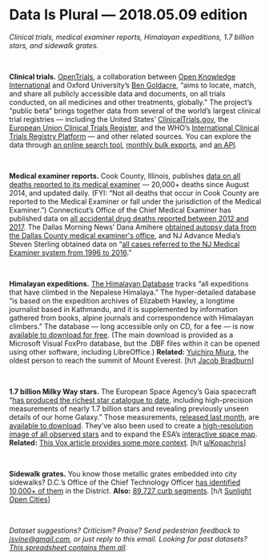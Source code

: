 Data Is Plural — 2018.05.09 edition
===================================

*Clinical trials, medical examiner reports, Himalayan expeditions, 1.7 billion stars, and sidewalk grates.*

&nbsp;

**Clinical trials.** [OpenTrials](https://opentrials.net/), a collaboration between [Open Knowledge International](https://okfn.org/) and Oxford University’s [Ben Goldacre](http://www.badscience.net/about-dr-ben-goldacre/), “aims to locate, match, and share all publicly accessible data and documents, on all trials conducted, on all medicines and other treatments, globally.” The project’s “public beta” brings together data from several of the world’s largest clinical trial registries — including the United States’ [ClinicalTrials.gov](https://clinicaltrials.gov/), the [European Union Clinical Trials Register](https://www.clinicaltrialsregister.eu/ctr-search/search), and the WHO’s [International Clinical Trials Registry Platform](http://www.who.int/ictrp/en/) — and other related sources. You can explore the data through [an online search tool](https://explorer.opentrials.net/), [monthly bulk exports](https://explorer.opentrials.net/data), and [an API](https://opentrials.net/2016/10/18/opentrials-api-information/).

&nbsp;

**Medical examiner reports.** Cook County, Illinois, publishes [data on all deaths reported to its medical examiner](https://datacatalog.cookcountyil.gov/Public-Safety/Medical-Examiner-Case-Archive/cjeq-bs86) — 20,000+ deaths since August 2014, and updated daily. (FYI: “Not all deaths that occur in Cook County are reported to the Medical Examiner or fall under the jurisdiction of the Medical Examiner.”) Connecticut’s Office of the Chief Medical Examiner has published data on [all accidental drug deaths reported between 2012 and 2017](https://data.ct.gov/Health-and-Human-Services/Accidental-Drug-Related-Deaths-2012-2017/rybz-nyjw). The Dallas Morning News’ Dana Amihere [obtained autopsy data from the Dallas County medical examiner's office](https://github.com/write-this-way/dallas-co-autopsies), and NJ Advance Media’s Steven Sterling obtained data on “[all cases referred to the NJ Medical Examiner system from 1996 to 2016](https://data.world/stevestirling/n-j-medical-examiner-data).”

&nbsp;

**Himalayan expeditions.** [The Himalayan Database](http://himalayandatabase.com/index.html) tracks “all expeditions that have climbed in the Nepalese Himalaya.” The hyper-detailed database “is based on the expedition archives of Elizabeth Hawley, a longtime journalist based in Kathmandu, and it is supplemented by information gathered from books, alpine journals and correspondence with Himalayan climbers.” The database — long accessible only on CD, for a fee — is now [available to download for free](http://himalayandatabase.com/downloads.html). (The main download is provided as a Microsoft Visual FoxPro database, but the .DBF files within it can be opened using other software, including LibreOffice.) **Related:** [Yuichiro Miura](https://en.wikipedia.org/wiki/Yuichiro_Miura), the oldest person to reach the summit of Mount Everest. [h/t [Jacob Bradburn](https://twitter.com/JacobBradburnIO)]

&nbsp;

**1.7 billion Milky Way stars.** The European Space Agency’s Gaia spacecraft “[has produced the richest star catalogue to date](http://www.esa.int/Our_Activities/Space_Science/Gaia/Gaia_creates_richest_star_map_of_our_Galaxy_and_beyond), including high-precision measurements of nearly 1.7 billion stars and revealing previously unseen details of our home Galaxy.” Those measurements, [released last month](https://www.cosmos.esa.int/web/gaia/dr2), are [available to download](https://gea.esac.esa.int/archive/). They’ve also been used to create a [high-resolution image of all observed stars](https://www.esa.int/spaceinimages/Images/2018/04/Gaia_s_sky_in_colour2) and to expand the ESA’s [interactive space map](http://sky.esa.int/). **Related:** [This Vox article provides some more context](https://www.vox.com/science-and-health/2018/4/26/17281640/gaia-3d-map-milky-way-sky-map). [h/t [u/Kopachris](https://www.reddit.com/r/datasets/comments/8ev47w/astrometric_data_for_17_billion_stars_in_the/)]

&nbsp;

**Sidewalk grates.** You know those metallic grates embedded into city sidewalks? D.C.’s Office of the Chief Technology Officer [has identified 10,000+ of them](http://opendata.dc.gov/datasets/sidewalk-grates) in the District. **Also:** [89,727 curb segments](http://opendata.dc.gov/datasets/curbs?geometry=-77.04,38.897,-77.024,38.9). [h/t [Sunlight Open Cities](https://twitter.com/SunlightCities/status/992422225667031040)]

&nbsp;

*Dataset suggestions? Criticism? Praise? Send pedestrian feedback to <jsvine@gmail.com>, or just reply to this email. Looking for past datasets? [This spreadsheet contains them all](https://docs.google.com/spreadsheets/d/1wZhPLMCHKJvwOkP4juclhjFgqIY8fQFMemwKL2c64vk).*